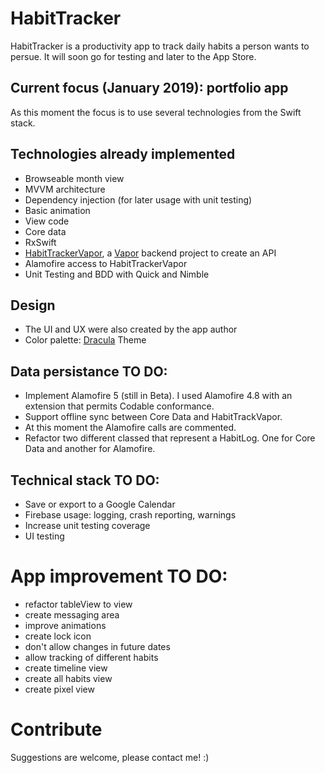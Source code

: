 # HabitTracker
HabitTracker is a productivity app to track daily habits a person wants to persue. It will soon go for testing and later to the App Store.

## Current focus (January 2019): portfolio app
As this moment the focus is to use several technologies from the Swift stack.

## Technologies already implemented
- Browseable month view
- MVVM architecture
- Dependency injection (for later usage with unit testing)
- Basic animation
- View code
- Core data
- RxSwift
- [HabitTrackerVapor](https://github.com/lucianosky/HabitTrackerVapor), a [Vapor](https://vapor.codes/) backend project to create an API
- Alamofire access to HabitTrackerVapor
- Unit Testing and BDD with Quick and Nimble

## Design
- The UI and UX were also created by the app author
- Color palette: [Dracula](https://github.com/dracula/dracula-theme/) Theme

## Data persistance TO DO:
- Implement Alamofire 5 (still in Beta). I used Alamofire 4.8 with an extension that permits Codable conformance.
- Support offline sync between Core Data and HabitTrackVapor.
- At this moment the Alamofire calls are commented.
- Refactor two different classed that represent a HabitLog. One for Core Data and another for Alamofire.

## Technical stack TO DO:
- Save or export to a Google Calendar
- Firebase usage: logging, crash reporting, warnings
- Increase unit testing coverage
- UI testing

# App improvement TO DO:
- refactor tableView to view
- create messaging area
- improve animations
- create lock icon
- don't allow changes in future dates
- allow tracking of different habits
- create timeline view
- create all habits view
- create pixel view

# Contribute
Suggestions are welcome, please contact me! :)
